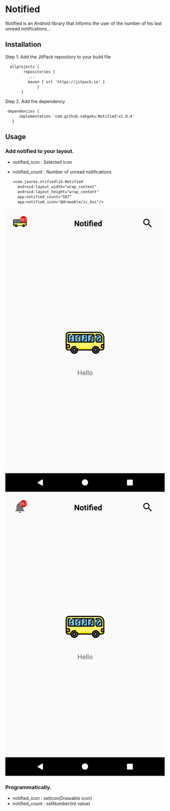 # Notified
Notified is an Android library that informs the user of the number of his last unread notifications...

## Installation

Step 1. Add the JitPack repository to your build file
         
      allprojects {
            repositories {
              ...
              maven { url 'https://jitpack.io' }
                  }
           }
            
 Step 2. Add the dependency
 
     dependencies {
	      implementation 'com.github.sahgoku:Notified:v1.0.4'
	   }
        
## Usage

### Add notified to your layout.

* notified_icon : Selected icon 
* notified_count : Number of unread notifications

      <com.jaures.ntifiedlib.Notified
        android:layout_width="wrap_content"
        android:layout_height="wrap_content"
        app:notified_count="567"
        app:notified_icon="@drawable/ic_bus"/>
	
![Example](https://github.com/sahgoku/Notified/blob/master/example.png)
![Example](https://github.com/sahgoku/Notified/blob/master/example1.png)

### Programmatically.

* notified_icon : setIcon(Drawable icon)
* notified_count : setNumber(int value)

